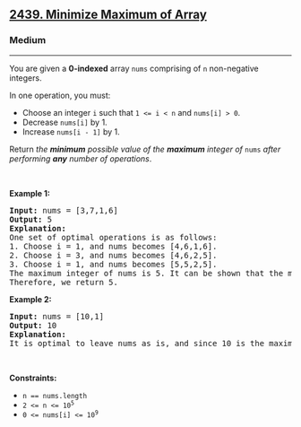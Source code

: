 <h2><a href="https://leetcode.com/problems/minimize-maximum-of-array/">2439. Minimize Maximum of Array</a></h2><h3>Medium</h3><hr><div style="user-select: auto;"><p style="user-select: auto;">You are given a <strong style="user-select: auto;">0-indexed</strong> array <code style="user-select: auto;">nums</code> comprising of <code style="user-select: auto;">n</code> non-negative integers.</p>

<p style="user-select: auto;">In one operation, you must:</p>

<ul style="user-select: auto;">
	<li style="user-select: auto;">Choose an integer <code style="user-select: auto;">i</code> such that <code style="user-select: auto;">1 &lt;= i &lt; n</code> and <code style="user-select: auto;">nums[i] &gt; 0</code>.</li>
	<li style="user-select: auto;">Decrease <code style="user-select: auto;">nums[i]</code> by 1.</li>
	<li style="user-select: auto;">Increase <code style="user-select: auto;">nums[i - 1]</code> by 1.</li>
</ul>

<p style="user-select: auto;">Return<em style="user-select: auto;"> the <strong style="user-select: auto;">minimum</strong> possible value of the <strong style="user-select: auto;">maximum</strong> integer of </em><code style="user-select: auto;">nums</code><em style="user-select: auto;"> after performing <strong style="user-select: auto;">any</strong> number of operations</em>.</p>

<p style="user-select: auto;">&nbsp;</p>
<p style="user-select: auto;"><strong class="example" style="user-select: auto;">Example 1:</strong></p>

<pre style="user-select: auto;"><strong style="user-select: auto;">Input:</strong> nums = [3,7,1,6]
<strong style="user-select: auto;">Output:</strong> 5
<strong style="user-select: auto;">Explanation:</strong>
One set of optimal operations is as follows:
1. Choose i = 1, and nums becomes [4,6,1,6].
2. Choose i = 3, and nums becomes [4,6,2,5].
3. Choose i = 1, and nums becomes [5,5,2,5].
The maximum integer of nums is 5. It can be shown that the maximum number cannot be less than 5.
Therefore, we return 5.
</pre>

<p style="user-select: auto;"><strong class="example" style="user-select: auto;">Example 2:</strong></p>

<pre style="user-select: auto;"><strong style="user-select: auto;">Input:</strong> nums = [10,1]
<strong style="user-select: auto;">Output:</strong> 10
<strong style="user-select: auto;">Explanation:</strong>
It is optimal to leave nums as is, and since 10 is the maximum value, we return 10.
</pre>

<p style="user-select: auto;">&nbsp;</p>
<p style="user-select: auto;"><strong style="user-select: auto;">Constraints:</strong></p>

<ul style="user-select: auto;">
	<li style="user-select: auto;"><code style="user-select: auto;">n == nums.length</code></li>
	<li style="user-select: auto;"><code style="user-select: auto;">2 &lt;= n &lt;= 10<sup style="user-select: auto;">5</sup></code></li>
	<li style="user-select: auto;"><code style="user-select: auto;">0 &lt;= nums[i] &lt;= 10<sup style="user-select: auto;">9</sup></code></li>
</ul>
</div>